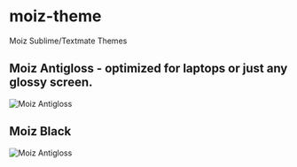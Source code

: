 moiz-theme
==========

Moiz Sublime/Textmate Themes

## Moiz Antigloss - optimized for laptops or just any glossy screen. 

![Moiz Antigloss](https://raw.github.com/acatl/moiz-theme/gh-pages/Moiz%20AntiGloss.png)


## Moiz Black

![Moiz Antigloss](https://raw.github.com/acatl/moiz-theme/gh-pages/Moiz%20Black.png)


